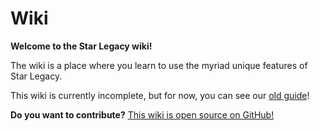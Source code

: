 # Wiki
**Welcome to the Star Legacy wiki!**

The wiki is a place where you learn to use the myriad unique features of Star Legacy.

This wiki is currently incomplete, but for now, you can see our [old guide](/wiki/old_guide)!

**Do you want to contribute?** [This wiki is open source on GitHub!](https://github.com/StarLegacy/StarLegacy.Wiki) 
